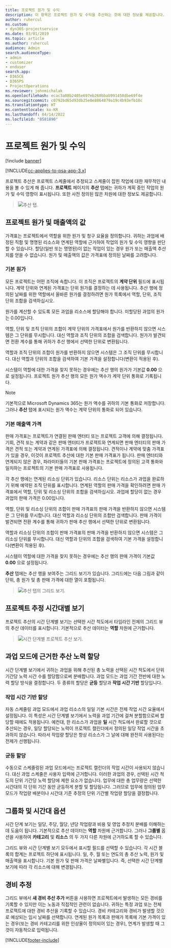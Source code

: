 ```yaml
---
title: 프로젝트 원가 및 수익
description: 이 항목은 프로젝트 원가 및 수익을 추산하는 것에 대한 정보를 제공합니다.
author: ruhercul
ms.custom:
- dyn365-projectservice
ms.date: 03/01/2019
ms.topic: article
ms.author: ruhercul
audience: Admin
search.audienceType:
- admin
- customizer
- enduser
search.app:
- D365CE
- D365PS
- ProjectOperations
ms.reviewer: johnmichalak
ms.openlocfilehash: ecac3a08b2405e697eb260bbab991458dbe69f4e
ms.sourcegitcommit: c0792bd65d92db25e0e8864879a19c4b93efb10c
ms.translationtype: HT
ms.contentlocale: ko-KR
ms.lasthandoff: 04/14/2022
ms.locfileid: "8581890"
---
```

# <a name="project-costs-and-revenue"></a>프로젝트 원가 및 수익

[!include [banner](../includes/psa-now-project-operations.md)]

[!INCLUDE[cc-applies-to-psa-app-3.x](../includes/cc-applies-to-psa-app-3x.md)]

프로젝트 추산은 프로젝트 스케줄에서 추정되고 스케줄이 잡힌 작업에 대한 재무적인 내용을 볼 수 있게 해 줍니다. **프로젝트** 페이지의 **추산** 탭에는 귀하가 계획 중인 작업의 원가 및 수익 영향이 표시됩니다. 또한 사전 정의된 많은 차원에 대한 정보도 제공합니다. 

> ![추산 탭.](media/project-5.png)

## <a name="cost-and-sales-values-of-the-project"></a>프로젝트 원가 및 매출액의 값

가격표는 프로젝트에서 역할을 위한 원가 및 청구 요율을 정의합니다. 귀하는 과업에 배정된 직함 및 명명된 리소스와 연계된 역할에 근거하여 작업의 원가 및 수익 영향을 판단할 수 있습니다. 할당(일반 또는 명명된)이 없는 작업이 있는 경우 원가 또는 매출액 추산치를 얻을 수 없습니다. 원가 및 매출액의 값은 가격표에 정의된 날짜를 고려합니다.

### <a name="default-cost-price"></a>기본 원가  

모든 프로젝트는 어떤 조직에 속합니다. 이 조직은 프로젝트의 **계약 단위** 필드에 표시됩니다. 계약 단위와 연계된 가격표는 단위 원가를 결정하는 데 사용됩니다. 추산 행에 정의된 날짜를 위한 역할에서 올바른 원가를 결정하려면 원가 목록에서 역할, 단위, 조직 단위 조합을 검색하십시오. 

원가를 계산할 수 있도록 모든 과업을 리소스에 할당해야 합니다. 미할당된 과업의 원가는 0.00입니다.

역할, 단위 및 조직 단위의 조합이 계약 단위의 가격표에서 원가를 반환하지 않으면 시스템은 그 단위를 무시합니다. 대신 역할과 조직 단위의 조합을 검색합니다. 원가가 발견되면 전환 계수를 통해 귀하가 추산 행에서 선택한 단위로 변환됩니다.

역할과 조직 단위의 조합이 원가를 반환하지 않으면 시스템은 그 조직 단위를 무시합니다. 대신 역할과 단위의 조합을 검색하여 기본 가격을 설정합니다(변환이 적용된 후).

시스템이 역할에 대한 가격을 찾지 못하는 경우에는 추산 행의 원가가 기본값 **0.00** 으로 설정됩니다. 프로젝트 원가 추산 행의 모든 원가 액수가 계약 단위 통화로 기록됩니다.

> [!NOTE]
> 기본적으로 Microsoft Dynamics 365는 원가 액수를 귀하의 기본 통화로 저장합니다. 그러나 **추산** 탭에 표시되는 원가 액수는 계약 단위의 통화로 되어 있습니다.  

### <a name="default-sales-price"></a>기본 매출액 가격 

판매 가격표는 프로젝트가 연결된 판매 엔터티 또는 프로젝트 고객에 의해 결정됩니다. 기회, 견적 또는 계약과 같은 판매 엔터티가 프로젝트와 연계되면 판매 엔터티의 판매 가격은 견적 또는 계약과 연계된 가격표에 의해 결정됩니다. 견적이나 계약에 맞춤 가격표가 있을 경우, 이것이 프로젝트 추산에 대한 기본 판매 가격표가 됩니다. 판매 엔터티와 연계되지 않은 경우, 파라미터들의 기본 판매 가격표는 프로젝트에 정의된 고객 통화와 일치하는 프로젝트의 기본 판매 가격표로 사용됩니다.

각 추산 행에는 연계된 리소싱 단위가 있습니다. 리소스 단위는 리소스가 과업을 완료하기 위해 예약된 조직 단위를 표시합니다. 연계된 역할의 판매 가격을 확인하려면 판매 가격표에서 역할, 단위 및 리소싱 단위의 조합을 검색하십시오. 과업에 할당이 없는 경우 과업의 판매 가격은 0.00입니다.

역할, 단위 및 리소싱 단위의 조합이 판매 가격표의 판매 가격을 반환하지 않으면 시스템은 그 단위를 무시합니다. 대신 역할과 리소싱 단위의 조합만 검색합니다. 판매 가격이 발견되면 전환 계수를 통해 귀하가 판매 추산 행에서 선택한 단위로 변환됩니다. 

역할과 리소싱 단위의 조합이 판매 가격표의 판매 가격을 반환하지 않으면 시스템은 그 리소싱 단위를 무시합니다. 대신 역할과 단위의 조합을 검색하여 기본 가격을 설정합니다(변환이 적용된 후).

시스템이 역할에 대한 가격을 찾지 못하는 경우에는 추산 행의 판매 가격이 기본값 **0.00** 으로 설정됩니다.

**추산** 탭에는 추산 행을 보여주는 그리드 보기가 있습니다. 그리드에는 다음 그림과 같이 단위, 총 원가 및 총 판매 가격에 대한 열이 포함됩니다. 

> ![추산 탭의 그리드 보기.](media/project-6.png)

## <a name="time-phased-view-of-project-estimates"></a>프로젝트 추정 시간대별 보기

프로젝트 추산의 시간 단계별 보기는 선택한 시간 척도에서 타임라인 전체의 그리드 뷰의 추산 데이터를 표시합니다. 기본적으로 추산 데이터는 **역할** 차원에 근거합니다.

> ![시간 단계별 프로젝트 추산 보기.](media/project-7.png)

## <a name="allocating-estimated-effort-based-on-the-task-mode"></a>과업 모드에 근거한 추산 노력 할당

시간 단계별 보기에서 귀하는 과업을 위해 추산된 총 노력을 선택된 시간 척도에서 단위 기간당 노력 시간 수를 할당함으로써 분배합니다. 과업 모드는 과업 기간 전반에 대한 노력 할당 방식을 결정합니다. 두 종류의 할당은 **균등** 할당과 **작업 시간 기반** 할당입니다.

### <a name="work-hours-based-allocation"></a>작업 시간 기반 할당
 
자동 스케줄링 과업 모드에서 과업 리소스의 일일 기본 시간은 전체 작업 시간 요율에서 설정됩니다. 이 특성은 시간 단계별 보기에서 노력을 과업 기간에 걸쳐 분할함으로써 할당할 때에도 적용됩니다. 예컨대, 한 리소스가 과업을 **일** 시간 척도에서 완료할 것으로 추산되는 경우, 일당 할당되는 노력이 프로젝트 캘린더에서 정의된 일당 작업 시간을 초과하지 않습니다. 따라서 작업량 할당은 항상 리소스가 그 날에 대해 완전히 사용된다는 전제가 선행됩니다.

### <a name="even-allocation"></a>균등 할당

수동으로 스케줄링된 과업 모드에서는 프로젝트 캘린더의 작업 시간이 사용되지 않습니다. 대신 과업 스케줄은 사용자 입력에 근거합니다. 이러한 과업의 경우, 선택된 시간 척도의 단위 기간당 노력 할당에 제한 요소가 없습니다. 업무에 대한 총 업무량은 선택한 시간대의 각 단위 기간 동안 균등하게 분할 및 할당됩니다. 그러므로 업무에 정의된 업무 모드가 작업량 배분이나 시간대 기준 추정의 단위 기간별 작업량 할당을 결정합니다.

## <a name="grouping-and-time-phasing-options"></a>그룹화 및 시간대 옵션

시간 단계 보기는 일당, 주당, 월당, 년당 작업량과 비용 및 영업 추정치 분배를 이해하는 데 도움이 됩니다. 기본적으로 추산 데이터는 **역할** 차원에 근거합니다. 그러나 **그룹별** 옵션을 사용하여 **카테고리** 및 **리소스** 의 두 가지 다른 차원에 근거하도록 할 수 있습니다.

그리드 뷰와 시간 단계별 보기 모두에서 표시할 필드를 선택할 수 있습니다. 각 시간 블록의 합계는 프로젝트 하단에 표시됩니다. 일, 주, 월 또는 연도의 총 추산 노력, 원가 및 매출액을 표시합니다. 기본 원가 및 판매 가격은 날짜별입니다. 즉, 선택한 시간 단계별 보기에 따라 각 리소스에 대해 변경됩니다.

## <a name="expense-estimates"></a>경비 추정

그리드 뷰에서 **새 경비 추산 추가** 버튼을 사용하면 프로젝트에서 발생하는 모든 경비를 기록할 수 있지만 이는 노동과 직접적인 관련이 없습니다. 귀하는 특정 과업 또는 전체 프로젝트에 대한 경비 추산을 기록할 수 있습니다. 경비 카테고리와 경비가 발생할 것으로 예상되는 임시 날짜를 선택합니다. 연계된 원가 목록과 판매가 목록에 기본 가격이 있는 경우(또는 경비 카테고리를 위한 인상율이 정의되어 있는 경우), 연계가 발생할 때 그것이 자동적으로 입력됩니다.


[!INCLUDE[footer-include](../includes/footer-banner.md)]
